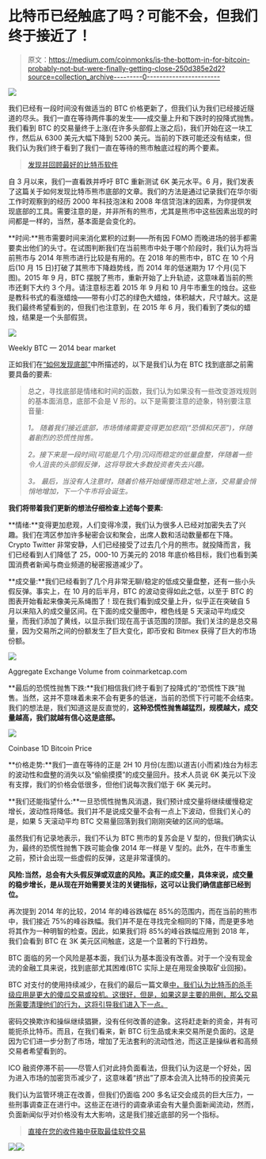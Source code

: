 # 比特币已经触底了吗？可能不会，但我们终于接近了！

> 原文：<https://medium.com/coinmonks/is-the-bottom-in-for-bitcoin-probably-not-but-were-finally-getting-close-250d385e2d2?source=collection_archive---------0----------------------->

![](img/6281f105b45ab340c916fe1fdd2ac302.png)

我们已经有一段时间没有做适当的 BTC 价格更新了，但我们认为我们已经接近隧道的尽头。我们一直在等待两件事的发生——成交量上升和下跌时的投降式抛售。我们看到 BTC 的交易量终于上涨(在许多头部假上涨之后)，我们开始在这一块工作，然后从 6300 美元大幅下降到 5200 美元。当前的下跌可能还没有结束，但我们认为我们终于看到了我们一直在等待的熊市触底过程的两个要素。

> [发现并回顾最好的比特币软件](https://coincodecap.com)

自 3 月以来，我们一直看跌并呼吁 BTC 重新测试 6K 美元水平。6 月，我们发表了这篇关于如何发现比特币熊市底部的文章。我们的方法是通过记录我们在华尔街工作时观察到的经历 2000 年科技泡沫和 2008 年信贷泡沫的因素，为你提供发现底部的工具。需要注意的是，并非所有的熊市，尤其是熊市中这些因素出现的时间都是一样的，当然，基本面是会变化的。

**时间:**熊市需要时间来消化累积的过剩——所有因 FOMO 而晚进场的弱手都需要卖出他们的头寸。在试图判断我们在当前熊市中处于哪个阶段时，我们认为将当前熊市与 2014 年熊市进行比较是有用的。在 2018 年的熊市中，BTC 在 10 个月后(10 月 15 日)打破了其熊市下降趋势线，而 2014 年的低迷期为 17 个月(见下图)。2015 年 9 月，BTC 摆脱了熊市，重新开始了上升轨迹，这意味着当前的熊市还剩下大约 3 个月。请注意标志着 2015 年 9 月和 10 月牛市重生的烛台。这些是教科书式的看涨蜡烛——带有小灯芯的绿色大蜡烛，体积越大，尺寸越大。这是我们最终希望看到的，但我们也注意到，在 2015 年 6 月，我们看到了类似的蜡烛，结果是一个头部假货。

![](img/1885638e456890ca80b4faf284d0083b.png)

Weekly BTC — 2014 bear market

正如我们在[“如何发现底部”](/coinmonks/btc-sentiment-is-still-too-bullish-were-going-below-6k-and-here-s-how-to-spot-the-bottom-e14ca0b0dfd3)中所描述的，以下是我们认为在 BTC 找到底部之前需要具备的要素:

> 总之，寻找底部是情绪和时间的函数，我们认为如果没有一些改变游戏规则的基本面消息，底部不会是 V 形的。以下是需要注意的迹象，特别要注意音量:
> 
> *1。* *随着我们接近底部，市场情绪需要变得更加悲观(“恐惧和厌恶”)，伴随着剧烈的恐慌性抛售。*
> 
> *2。接下来是一段时间(可能是几个月)沉闷而稳定的低量盘整，伴随着一些令人沮丧的头部假反弹，这将导致大多数投资者失去兴趣。*
> 
> *3。* *最后，当没有人注意时，随着价格开始缓慢而稳定地上涨，交易量会悄悄地增加，下一个牛市将会诞生。*

**我们将带着我们更新的想法仔细检查上述每个要素:**

**情绪:**变得更加悲观，人们变得冷漠，我们认为很多人已经对加密失去了兴趣。我们在湾区参加许多秘密会议和聚会，出席人数和活动数量都在下降。Crypto Twitter 非常安静，人们已经接受了过去几个月的熊市。就投降而言，我们已经看到人们降低了 25，000-10 万美元的 2018 年底价格目标，我们也看到美国消费者新闻与商业频道的秘密报道减少了。

**成交量:**我们已经看到了几个月非常无聊/稳定的低成交量盘整，还有一些小头假反弹。事实上，在 10 月的后半月，BTC 的波动变得如此之低，以至于 BTC 的图表开始看起来像美元系绳图了！现在我们看到成交量上升，似乎正在突破自 5 月以来陷入的成交量区间。在下面的成交量图中，橙色线是 5 天滚动平均成交量，而我们添加了黄线，以显示我们现在高于该范围的顶部。我们关注的是总交易量，因为交易所之间的份额发生了巨大变化，即币安和 Bitmex 获得了巨大的市场份额。

![](img/e029b4a51db653ef60dca8edb0dbf297.png)

Aggregate Exchange Volume from coinmarketcap.com

**最后的恐慌性抛售下跌:**我们相信我们终于看到了投降式的“恐慌性下跌”抛售。当然，这并不意味着未来不会有更多的低迷，当前的恐慌下行可能不会结束。我们的想法是，我们知道这是反直觉的，**这种恐慌性抛售越猛烈，规模越大，成交量越高，我们就越有信心这是底部。**

![](img/c1e15f01dfc6aa9329526c3e47874842.png)

Coinbase 1D Bitcoin Price

**价格走势:**我们一直在等待的正是 2H 10 月份(左图)以道吉(小而紧)烛台为标志的波动性和盘整的消失以及“偷偷摸摸”的成交量回升。技术人员说 6K 美元以下没有支撑，我们的价格会低很多，但他们说每次我们低于 6K 美元时。

**我们还能指望什么:**一旦恐慌性抛售风消退，我们预计成交量将继续缓慢稳定增长，波动性将降低。我们并不是说成交量不会有一点上下波动，但我们关心的是，如果 5 天滚动平均 BTC 交易量回落到我们刚刚突破的区间的低端。

虽然我们有记录地表示，我们不认为 BTC 熊市的复苏会是 V 型的，但我们确实认为，最终的恐慌性抛售下跌可能会像 2014 年一样是 V 型的。此外，在牛市重生之前，预计会出现一些虚假的反弹，这是非常谨慎的。

**风险:**当然，总会有大头假反弹或双底的风险。真正的**成交量，具体来说，成交量的稳步增长，是从现在开始需要关注的关键指标，这可以让我们确信底部已经到位。**

再次提到 2014 年的比较，2014 年的峰谷跌幅在 85%的范围内，而在当前的熊市中，我们接近 75%的峰谷跌幅。我们并不是在寻找完全相同的下降，而是更多地将其作为一种明智的检查。因此，如果我们将 85%的峰谷跌幅应用到 2018 年，我们会看到 BTC 在 3K 美元区间触底，这是一个显著的下行趋势。

BTC 面临的另一个风险是基本面，我们认为基本面没有改善。对于一个没有现金流的金融工具来说，找到底部尤其困难(BTC 实际上是在用现金换取矿业回报)。

BTC 对支付的使用持续减少，在我们的最后一篇文章[中，我们认为比特币的杀手级应用是更大的傻瓜交易或投机。这很好，但是，如果这是主要的用例，那么交易所需要清理他们的行为，这将引导我们进入下一点。](https://blog.goodaudience.com/how-hodling-has-killed-bitcoin-as-a-digital-peer-to-peer-electronic-cash-system-1-2-6e34b50225f9)

密码交换欺诈和操纵继续猖獗，没有任何改善的迹象。这将赶走新的资金，并有可能扼杀比特币。而且，在我们看来，新 BTC 衍生品或未来交易所是负面的。这是因为它们进一步分割了市场，增加了无法套利的流动性池，而这正是操纵者和高频交易者希望看到的。

ICO 融资停滞不前——尽管人们对此持负面看法，但我们认为这是一个好处，因为进入市场的加密货币减少了，这意味着“挤出”了原本会流入比特币的投资美元

我们认为监管环境正在改善，但我们仍面临 200 多名证交会成员的巨大压力，一些刑事调查正在进行中。这些正在进行的调查承诺会有大量负面新闻流动，然而，负面新闻似乎对价格没有太大影响，这是我们接近底部的另一个指标。

> [直接在您的收件箱中获取最佳软件交易](https://coincodecap.com/?utm_source=coinmonks)

[![](img/7c0b3dfdcbfea594cc0ae7d4f9bf6fcb.png)](https://coincodecap.com/?utm_source=coinmonks)[![](img/1b85e7edf8afbcef9fbeea32c7b1306e.png)](http://bit.ly/2G71Sp7)